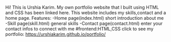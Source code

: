 Hi! This is Urshia Karim. My own portfolio website that I built using HTML and CSS has been linked here. This website includes my skills,contact and a home page.
Features:
-Home page(index.html)
 short introduction about me
-Skill page(skill.html)
 general skills
-Contact page(contact.html)
 enter your contact infos to connect with me
 #frontend:HTML,CSS
 click to see my portfolio:
 https://urshiakarim.github.io/portfolio/
